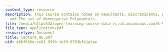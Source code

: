 ```yaml
---
content_type: resource
description: This course contains notes on Resultants, Discriminants, Applications,
  and The set of Nonnegative Polynomials.
file: /media/https%3A/open-learning-course-data-rc.s3.amazonaws.com/6-972-algebraic-techniques-and-semidefinite-optimization-spring-2006/46bf636ecc6195991e396703bfe1a1ae_lecture_06.pdf
file_type: application/pdf
resourcetype: Document
title: lecture_06.pdf
uid: 46bf636e-cc61-9599-1e39-6703bfe1a1ae
---
```

